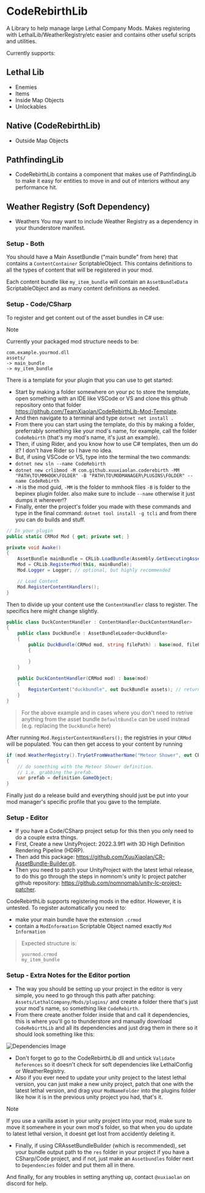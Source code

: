 # CodeRebirthLib

A Library to help manage large Lethal Company Mods. Makes registering with LethalLib/WeatherRegistry/etc easier and contains other useful scripts and utilities.

Currently supports:

## Lethal Lib

- Enemies
- Items
- Inside Map Objects
- Unlockables

## Native (CodeRebirthLib)

- Outside Map Objects

## PathfindingLib

- CodeRebirthLib contains a component that makes use of PathfindingLib to make it easy for entities to move in and out of interiors without any performance hit.

## Weather Registry (Soft Dependency)

- Weathers
You may want to include Weather Registry as a dependency in your thunderstore manifest.

### Setup - Both

You should have a Main AssetBundle ("main bundle" from here) that contains a `ContentContainer` ScriptableObject. This contains definitions to all the types of content that will be registered in your mod.

Each content bundle like `my_item_bundle` will contain an `AssetBundleData` ScriptableObject and as many content definitions as needed.

### Setup - Code/CSharp

To register and get content out of the asset bundles in C# use:

> [!NOTE]
> Currently your packaged mod structure needs to be:
>
> ```text
> com.example.yourmod.dll
> assets/
> -> main_bundle
> -> my_item_bundle
> ```

There is a template for your plugin that you can use to get started:

- Start by making a folder somewhere on your pc to store the template, open something with an IDE like VSCode or VS and clone this github repository onto that folder <https://github.com/TeamXiaolan/CodeRebirthLib-Mod-Template>.
- And then navigate to a terminal and type `dotnet net install .`
- From there you can start using the template, do this by making a folder, preferrably something like your mod's name, for example, call the folder `CodeRebirth` (that's my mod's name, it's just an example).
- Then, if using Rider, and you know how to use C# templates, then um do it? I don't have Rider so I have no idea.
- But, if using VSCode or VS, type into the terminal the two commands:
- `dotnet new sln --name CodeRebirth`
- `dotnet new crlibmod -M com.github.xuuxiaolan.coderebirth -MM "PATH\TO\MMHOOK\FOLDER" -B "PATH\TO\MODMANAGER\PLUGINS\FOLDER" --name CodeRebirth`
- `-M` is the mod guid, `-MM` is the folder to mmhook files `-B` is folder to the bepinex plugin folder. also make sure to include `--name` otherwise it just dumps it wherever!?
- Finally, enter the project's folder you made with these commands and type in the final command: `dotnet tool install -g tcli` and from there you can do builds and stuff.

```cs
// In your plugin
public static CRMod Mod { get; private set; }

private void Awake()
{
    AssetBundle mainBundle = CRLib.LoadBundle(Assembly.GetExecutingAssembly(), "main_bundle");
    Mod = CRLib.RegisterMod(this, mainBundle);
    Mod.Logger = Logger; // optional, but highly recommended

    // Load Content
    Mod.RegisterContentHandlers();
}
```

Then to divide up your content use the `ContentHandler` class to register. The specifics here might change slightly.

```cs
public class DuckContentHandler : ContentHandler<DuckContentHandler>
{
    public class DuckBundle : AssetBundleLoader<DuckBundle>
    {
        public DuckBundle(CRMod mod, string filePath) : base(mod, filePath)
        {

        }
    }

    public DuckContentHandler(CRMod mod) : base(mod)
    {
        RegisterContent("duckbundle", out DuckBundle assets); // returns bool on if it registered succesfully
    }
}
```

> For the above example and in cases where you don't need to retrive anything from the asset bundle `DefaultBundle` can be used instead (e.g. replacing the `DuckBundle` here)

After running `Mod.RegisterContentHandlers();` the registries in your `CRMod` will be populated. You can then get access to your content by running

```cs
if (mod.WeatherRegistry().TryGetFromWeatherName("Meteor Shower", out CRWeatherDefinition? definition))
{
    // do something with the Meteor Shower definition.
    // i.e. grabbing the prefab.
    var prefab = definition.GameObject;
}
```

Finally just do a release build and everything should just be put into your mod manager's specific profile that you gave to the template.

### Setup - Editor

- If you have a Code/CSharp project setup for this then you only need to do a couple extra things.
- First, Create a new UnityProject: 2022.3.9f1 with 3D High Definition Rendering Pipeline (HDRP).
- Then add this package: <https://github.com/XuuXiaolan/CR-AssetBundle-Builder.git>.
- Then you need to patch your UnityProject with the latest lethal release, to do this go through the steps in nomnom's unity lc project patcher github repository: <https://github.com/nomnomab/unity-lc-project-patcher>.

CodeRebirthLib supports registering mods in the editor. However, it is untested. To register automatically you need to:

- make your main bundle have the extension `.crmod`
- contain a `ModInformation` Scriptable Object named exactly `Mod Information`

> Expected structure is:
>
> ```text
> yourmod.crmod
> my_item_bundle
> ```

### Setup - Extra Notes for the Editor portion

- The way you should be setting up your project in the editor is very simple, you need to go through this path after patching: `Assets/LethalCompany/Mods/plugins/` and create a folder there that's just your mod's name, so something like `CodeRebirth`.
- From there create another folder inside that and call it dependencies, this is where you'll go to thunderstore and manually download `CodeRebirthLib` and all its dependencies and just drag them in there so it should look something like this:

![Dependencies Image](https://i.postimg.cc/KjkGy2GH/image.png)

- Don't forget to go to the CodeRebirthLib dll and untick `Validate References` so it doesn't check for soft dependencies like LethalConfig or WeatherRegistry.
- Also if you ever need to update your unity project to the latest lethal version, you can just make a new unity project, patch that one with the latest lethal version, and drag your `ModNameFolder` into the plugins folder like how it is in the previous unity project you had, that's it.

> [!NOTE]
> If you use a vanilla asset in your unity project into your mod, make sure to move it somewhere in your own mod's folder, so that when you do update to latest lethal version, it doesnt get lost from accidently deleting it.

- Finally, if using CRAssetBundleBuilder (which is recommended), set your bundle output path to the `res` folder in your project if you have a CSharp/Code project, and if not, just make an `Assetbundles` folder next to `Dependencies` folder and put them all in there.

And finally, for any troubles in setting anything up, contact `@xuxiaolan` on discord for help.
